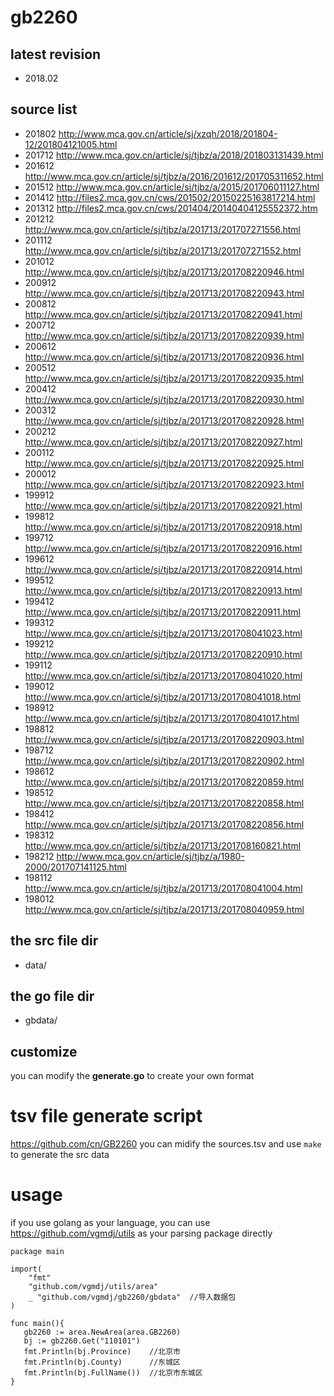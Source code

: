# gb2260

## latest revision
- 2018.02

## source list
- 201802	http://www.mca.gov.cn/article/sj/xzqh/2018/201804-12/201804121005.html	
- 201712	http://www.mca.gov.cn/article/sj/tjbz/a/2018/201803131439.html	
- 201612	http://www.mca.gov.cn/article/sj/tjbz/a/2016/201612/201705311652.html	
- 201512	http://www.mca.gov.cn/article/sj/tjbz/a/2015/201706011127.html	
- 201412	http://files2.mca.gov.cn/cws/201502/20150225163817214.html	
- 201312	http://files2.mca.gov.cn/cws/201404/20140404125552372.htm	
- 201212	http://www.mca.gov.cn/article/sj/tjbz/a/201713/201707271556.html	
- 201112	http://www.mca.gov.cn/article/sj/tjbz/a/201713/201707271552.html	
- 201012	http://www.mca.gov.cn/article/sj/tjbz/a/201713/201708220946.html	
- 200912	http://www.mca.gov.cn/article/sj/tjbz/a/201713/201708220943.html	
- 200812	http://www.mca.gov.cn/article/sj/tjbz/a/201713/201708220941.html	
- 200712	http://www.mca.gov.cn/article/sj/tjbz/a/201713/201708220939.html	
- 200612	http://www.mca.gov.cn/article/sj/tjbz/a/201713/201708220936.html	
- 200512	http://www.mca.gov.cn/article/sj/tjbz/a/201713/201708220935.html	
- 200412	http://www.mca.gov.cn/article/sj/tjbz/a/201713/201708220930.html	
- 200312	http://www.mca.gov.cn/article/sj/tjbz/a/201713/201708220928.html	
- 200212	http://www.mca.gov.cn/article/sj/tjbz/a/201713/201708220927.html	
- 200112	http://www.mca.gov.cn/article/sj/tjbz/a/201713/201708220925.html	
- 200012	http://www.mca.gov.cn/article/sj/tjbz/a/201713/201708220923.html	
- 199912	http://www.mca.gov.cn/article/sj/tjbz/a/201713/201708220921.html	
- 199812	http://www.mca.gov.cn/article/sj/tjbz/a/201713/201708220918.html	
- 199712	http://www.mca.gov.cn/article/sj/tjbz/a/201713/201708220916.html	
- 199612	http://www.mca.gov.cn/article/sj/tjbz/a/201713/201708220914.html	
- 199512	http://www.mca.gov.cn/article/sj/tjbz/a/201713/201708220913.html	
- 199412	http://www.mca.gov.cn/article/sj/tjbz/a/201713/201708220911.html	
- 199312	http://www.mca.gov.cn/article/sj/tjbz/a/201713/201708041023.html	
- 199212	http://www.mca.gov.cn/article/sj/tjbz/a/201713/201708220910.html	
- 199112	http://www.mca.gov.cn/article/sj/tjbz/a/201713/201708041020.html	
- 199012	http://www.mca.gov.cn/article/sj/tjbz/a/201713/201708041018.html	
- 198912	http://www.mca.gov.cn/article/sj/tjbz/a/201713/201708041017.html	
- 198812	http://www.mca.gov.cn/article/sj/tjbz/a/201713/201708220903.html	
- 198712	http://www.mca.gov.cn/article/sj/tjbz/a/201713/201708220902.html	
- 198612	http://www.mca.gov.cn/article/sj/tjbz/a/201713/201708220859.html	
- 198512	http://www.mca.gov.cn/article/sj/tjbz/a/201713/201708220858.html	
- 198412	http://www.mca.gov.cn/article/sj/tjbz/a/201713/201708220856.html	
- 198312	http://www.mca.gov.cn/article/sj/tjbz/a/201713/201708160821.html	
- 198212	http://www.mca.gov.cn/article/sj/tjbz/a/1980-2000/201707141125.html	
- 198112	http://www.mca.gov.cn/article/sj/tjbz/a/201713/201708041004.html	
- 198012	http://www.mca.gov.cn/article/sj/tjbz/a/201713/201708040959.html

## the src file dir
- data/

## the go file dir
- gbdata/

## customize
you can modify the __generate.go__ to create your own format

# tsv file generate script
https://github.com/cn/GB2260
you can midify the sources.tsv and use `make` to generate the src data

# usage
if you use golang as your language, you can use https://github.com/vgmdj/utils as your parsing package directly

```
package main

import(
    "fmt"
    "github.com/vgmdj/utils/area"
    _ "github.com/vgmdj/gb2260/gbdata"  //导入数据包
)

func main(){
   gb2260 := area.NewArea(area.GB2260)
   bj := gb2260.Get("110101")
   fmt.Println(bj.Province)    //北京市
   fmt.Println(bj.County)      //东城区
   fmt.Println(bj.FullName())  //北京市东城区
}


```
